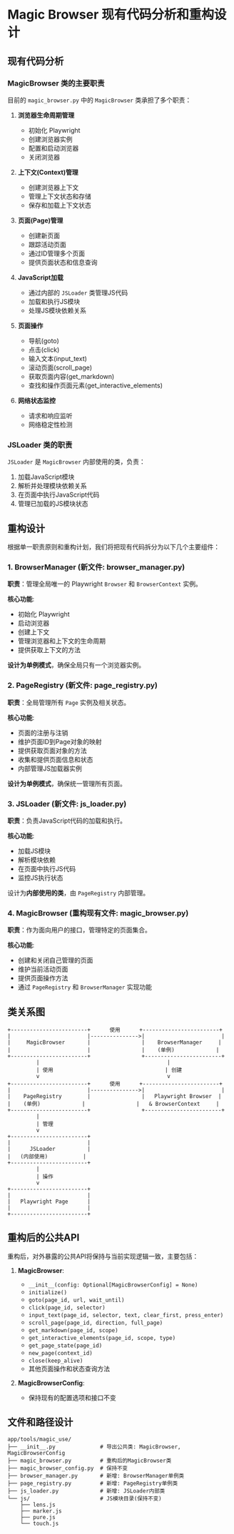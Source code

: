 # Magic Browser 现有代码分析和重构设计

## 现有代码分析

### MagicBrowser 类的主要职责

目前的 `magic_browser.py` 中的 `MagicBrowser` 类承担了多个职责：

1. **浏览器生命周期管理**
   - 初始化 Playwright
   - 创建浏览器实例
   - 配置和启动浏览器
   - 关闭浏览器

2. **上下文(Context)管理**
   - 创建浏览器上下文
   - 管理上下文状态和存储
   - 保存和加载上下文状态

3. **页面(Page)管理**
   - 创建新页面
   - 跟踪活动页面
   - 通过ID管理多个页面
   - 提供页面状态和信息查询

4. **JavaScript加载**
   - 通过内部的 `JSLoader` 类管理JS代码
   - 加载和执行JS模块
   - 处理JS模块依赖关系

5. **页面操作**
   - 导航(goto)
   - 点击(click)
   - 输入文本(input_text)
   - 滚动页面(scroll_page)
   - 获取页面内容(get_markdown)
   - 查找和操作页面元素(get_interactive_elements)

6. **网络状态监控**
   - 请求和响应监听
   - 网络稳定性检测

### JSLoader 类的职责

`JSLoader` 是 `MagicBrowser` 内部使用的类，负责：

1. 加载JavaScript模块
2. 解析并处理模块依赖关系
3. 在页面中执行JavaScript代码
4. 管理已加载的JS模块状态

## 重构设计

根据单一职责原则和重构计划，我们将把现有代码拆分为以下几个主要组件：

### 1. BrowserManager (新文件: browser_manager.py)

**职责**：管理全局唯一的 Playwright `Browser` 和 `BrowserContext` 实例。

**核心功能**:
- 初始化 Playwright
- 启动浏览器
- 创建上下文
- 管理浏览器和上下文的生命周期
- 提供获取上下文的方法

**设计为单例模式**，确保全局只有一个浏览器实例。

### 2. PageRegistry (新文件: page_registry.py)

**职责**：全局管理所有 `Page` 实例及相关状态。

**核心功能**:
- 页面的注册与注销
- 维护页面ID到Page对象的映射
- 提供获取页面对象的方法
- 收集和提供页面信息和状态
- 内部管理JS加载器实例

**设计为单例模式**，确保统一管理所有页面。

### 3. JSLoader (新文件: js_loader.py)

**职责**：负责JavaScript代码的加载和执行。

**核心功能**:
- 加载JS模块
- 解析模块依赖
- 在页面中执行JS代码
- 监控JS执行状态

设计为**内部使用的类**，由 `PageRegistry` 内部管理。

### 4. MagicBrowser (重构现有文件: magic_browser.py)

**职责**：作为面向用户的接口，管理特定的页面集合。

**核心功能**:
- 创建和关闭自己管理的页面
- 维护当前活动页面
- 提供页面操作方法
- 通过 `PageRegistry` 和 `BrowserManager` 实现功能

## 类关系图

```
+------------------------+      使用      +------------------------+
|                        |--------------->|                        |
|     MagicBrowser       |                |    BrowserManager     |
|                        |                |    (单例)             |
+------------------------+                +------------------------+
         |                                        |
         | 使用                                   | 创建
         v                                        v
+------------------------+      使用      +------------------------+
|                        |--------------->|                        |
|    PageRegistry        |                |   Playwright Browser  |
|    (单例)             |                |   & BrowserContext     |
+------------------------+                +------------------------+
         |
         | 管理
         v
+------------------------+
|                        |
|      JSLoader          |
|   (内部使用)           |
+------------------------+
         |
         | 操作
         v
+------------------------+
|                        |
|   Playwright Page      |
|                        |
+------------------------+
```

## 重构后的公共API

重构后，对外暴露的公共API将保持与当前实现逻辑一致，主要包括：

1. **MagicBrowser**:
   - `__init__(config: Optional[MagicBrowserConfig] = None)`
   - `initialize()`
   - `goto(page_id, url, wait_until)`
   - `click(page_id, selector)`
   - `input_text(page_id, selector, text, clear_first, press_enter)`
   - `scroll_page(page_id, direction, full_page)`
   - `get_markdown(page_id, scope)`
   - `get_interactive_elements(page_id, scope, type)`
   - `get_page_state(page_id)`
   - `new_page(context_id)`
   - `close(keep_alive)`
   - 其他页面操作和状态查询方法

2. **MagicBrowserConfig**:
   - 保持现有的配置选项和接口不变

## 文件和路径设计

```
app/tools/magic_use/
├── __init__.py              # 导出公共类: MagicBrowser, MagicBrowserConfig
├── magic_browser.py         # 重构后的MagicBrowser类
├── magic_browser_config.py  # 保持不变
├── browser_manager.py       # 新增: BrowserManager单例类
├── page_registry.py         # 新增: PageRegistry单例类
├── js_loader.py             # 新增: JSLoader内部类
└── js/                      # JS模块目录(保持不变)
    ├── lens.js
    ├── marker.js
    ├── pure.js
    └── touch.js
```
